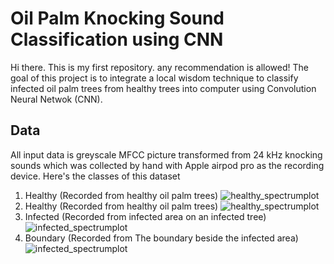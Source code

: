 # Oil Palm Knocking Sound Classification using CNN
Hi there. This is my first repository. any recommendation is allowed! 
The goal of this project is to integrate a local wisdom technique to classify infected oil palm trees from healthy trees into computer using Convolution Neural Netwok (CNN).
## Data
All input data is greyscale MFCC picture transformed from 24 kHz knocking sounds which was collected by hand with Apple airpod pro as the recording device. Here's the classes of this dataset

1. Healthy (Recorded from healthy oil palm trees)
![healthy_spectrumplot](https://github.com/augsornthip03/SoundRecognitionOilpalm/assets/132915443/8f539ce9-ce63-49f3-8e14-18f18cde8bf5)
1. Healthy (Recorded from healthy oil palm trees)
![healthy_spectrumplot](https://github.com/augsornthip03/SoundRecognitionOilpalm/assets/132915443/8f539ce9-ce63-49f3-8e14-18f18cde8bf5)
3. Infected (Recorded from infected area on an infected tree)
![infected_spectrumplot](https://github.com/augsornthip03/SoundRecognitionOilpalm/assets/132915443/343b9843-be83-4c1a-af68-e216ea8a0889)
4. Boundary (Recorded from The boundary beside the infected area)
![infected_spectrumplot](https://github.com/augsornthip03/SoundRecognitionOilpalm/assets/132915443/c997c7cd-7e7b-423a-9d94-ac243726913e)
